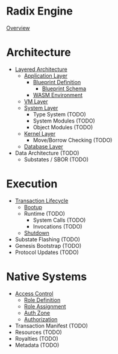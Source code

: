 # Radix Engine

[Overview](README.md)

# Architecture

- [Layered Architecture](architecture/layers.md)
  - [Application Layer](architecture/layers/application/README)
    - [Blueprint Definition](architecture/layers/application/blueprint_definition.md)
      - [Blueprint Schema](architecture/layers/application/blueprint_schema.md)
    - [WASM Environment](architecture/layers/application/wasm_environment.md)
  - [VM Layer](architecture/layers/vm.md)
  - [System Layer](architecture/layers/system.md)
    - Type System (TODO)
    - System Modules (TODO)
    - Object Modules (TODO)
  - [Kernel Layer](architecture/layers/kernel.md)
    - Move/Borrow Checking (TODO)
  - [Database Layer](architecture/layers/database.md)
- Data Architecture (TODO)
  - Substates / SBOR (TODO)

# Execution

- [Transaction Lifecycle](execution/lifecycle.md)
  - [Bootup](execution/bootup.md)
  - Runtime (TODO)
    - System Calls (TODO)
    - Invocations (TODO)
  - [Shutdown](execution/shutdown.md)
- Substate Flashing (TODO)
- Genesis Bootstrap (TODO)
- Protocol Updates (TODO)
 
# Native Systems

- [Access Control](native/access_control/README)
  - [Role Definition](native/access_control/role_definition.md)
  - [Role Assignment](native/access_control/role_assignment.md)
  - [Auth Zone](native/access_control/authzone.md)
  - [Authorization](native/access_control/authorization.md)
- Transaction Manifest (TODO)
- Resources (TODO)
- Royalties (TODO)
- Metadata (TODO)
